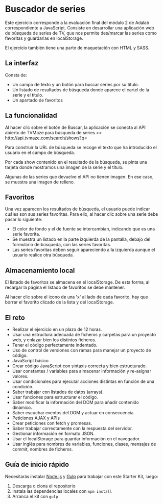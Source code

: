 # Buscador de series

Este ejercicio corresponde a la evaluación final del módulo 2 de Adalab correspondiente a JavaScript. Consiste en desarrollar una aplicación web de búsqueda de series de TV, que nos permite des/marcar las series como favoritas y guardarlas en localStorage.

El ejercicio también tiene una parte de maquetación con HTML y SASS.

## La interfaz

Consta de:
- Un campo de texto y un botón para buscar series por su título.
- Un listado de resultados de búsqueda donde aparece el cartel de la serie y el título.
- Un apartado de favoritos

## La funcionalidad

Al hacer clic sobre el botón de Buscar, la aplicación se conecta al API abierto de TVMaze para búsqueda de series >> http://api.tvmaze.com/search/shows?q=
  
Para construir la URL de búsqueda se recoge el texto que ha introducido el usuario en el campo de búsqueda.

Por cada show contenido en el resultado de la búsqueda, se pinta una tarjeta donde mostramos una imagen de la serie y el título.

Algunas de las series que devuelve el API no tienen imagen. En ese caso, se muestra una imagen de relleno. 

## Favoritos

Una vez aparecen los resultados de búsqueda, el usuario puede indicar cuáles son sus series favoritas. Para ello, al hacer clic sobre una serie debe pasar lo siguiente:

- El color de fondo y el de fuente se intercambian, indicando que es una serie favorita.
- Se muestra un listado en la parte izquierda de la pantalla, debajo del formulario de búsqueda, con las series favoritas. 
- Las series favoritas deben seguir apareciendo a la izquierda aunque el usuario realice otra búsqueda.

## Almacenamiento local

El listado de favoritos se almacena en el localStorage. De esta forma, al recargar la página el listado de favoritos se debe mantener.
        
Al hacer clic sobre el icono de una 'x' al lado de cada favorito, hay que borrar el favorito clicado de la lista y del localStorage.

## El reto

- Realizar el ejercicio en un plazo de 12 horas.
- Usar una estructura adecuada de ficheros y carpetas para un proyecto web, y enlazar bien los distintos ficheros.
- Tener el código perfectamente indentado.
- Uso de control de versiones con ramas para manejar un proyecto de código.
- JavaScript básico
- Crear código JavaScript con sintaxis correcta y bien estructurado.
- Usar constantes / variables para almacenar información y re-asignar valores.
- Usar condicionales para ejecutar acciones distintas en función de una condición.
- Saber trabajar con listados de datos (arrays). 
- Usar funciones para estructurar el código.
- Saber modificar la información del DOM para añadir contenido dinámico.
- Saber escuchar eventos del DOM y actuar en consecuencia. 
- Peticiones AJAX y APIs
- Crear peticiones con fetch y promesas.
- Saber trabajar correctamente con la respuesta del servidor. 
- Gestionar información en formato JSON.
- Usar el localStorage para guardar información en el navegador.
- Usar inglés para nombres de variables, funciones, clases, mensajes de commit, nombres de ficheros. 

## Guía de inicio rápido

Necesitarás instalar [Node.js](https://nodejs.org/) y [Gulp](https://gulpjs.com) para trabajar con este Starter Kit, luego:

1. Descarga o clona el repositorio
2. Instala las dependencias locales con `npm install`
3. Arranca el kit con `gulp`

